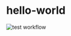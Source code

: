 # hello-world

![test workflow](https://github.com/HuzaifaIrfan/hello-world/actions/workflows/pytest.yml/badge.svg)
